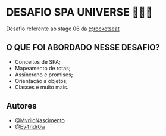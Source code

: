
# DESAFIO SPA UNIVERSE 👨‍🚀🚀

Desafio referente ao stage 06 da [@rocketseat](https://www.github.com/rocketseat)







## O QUE FOI ABORDADO NESSE DESAFIO?


- Conceitos de SPA;
- Mapeamento de rotas;
- Assíncrono e promises;
- Orientação a objetos;
- Classes e muito mais.


## Autores

- [@MvriloNascimento](https://www.github.com/MvriloNascimento)
- [@Ev4ndr0w](https://www.github.com/Ev4ndr0w)

